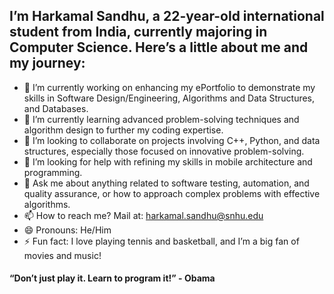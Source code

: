 ## I’m Harkamal Sandhu, a 22-year-old international student from India, currently majoring in Computer Science. Here’s a little about me and my journey:

+ 🔭 I’m currently working on enhancing my ePortfolio to demonstrate my skills in Software Design/Engineering, Algorithms and Data Structures, and Databases.
+ 🌱 I’m currently learning advanced problem-solving techniques and algorithm design to further my coding expertise.
+ 👯 I’m looking to collaborate on projects involving C++, Python, and data structures, especially those focused on innovative problem-solving.
+ 🤔 I’m looking for help with refining my skills in mobile architecture and programming.
+ 💬 Ask me about anything related to software testing, automation, and quality assurance, or how to approach complex problems with effective algorithms.
+ 📫 How to reach me? Mail at: harkamal.sandhu@snhu.edu
+ 😄 Pronouns: He/Him
+ ⚡ Fun fact: I love playing tennis and basketball, and I’m a big fan of movies and music!

#### “Don’t just play it. Learn to program it!” - Obama






